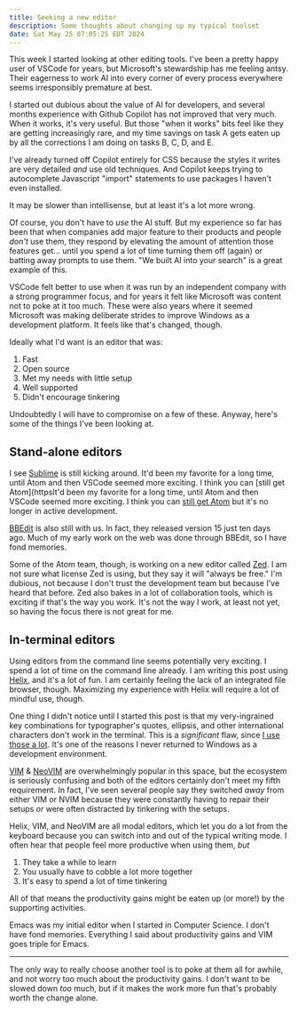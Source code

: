 ```yaml
---
title: Seeking a new editor
description: Some thoughts about changing up my typical toolset
date: Sat May 25 07:05:25 EDT 2024
---
```


This week I started looking at other editing tools. I've been a pretty happy user of VSCode for years, but Microsoft's stewardship has me feeling antsy. Their eagerness to work AI into every corner of every process everywhere seems irresponsibly premature at best. 

I started out dubious about the value of AI for developers, and several months experience with Github Copilot has not improved that very much. When it works, it's very useful. But those "when it works" bits feel like they are getting increasingly rare, and my time savings on task A gets eaten up by all the corrections I am doing on tasks B, C, D, and E. 

I've already turned off Copilot entirely for CSS because the styles it writes are very detailed _and_ use old techniques. And Copilot keeps trying to autocomplete Javascript "import" statements to use packages I haven't even installed. 

It may be slower than intellisense, but at least it's a lot more wrong.

Of course, you don't have to _use_ the AI stuff. But my experience so far has been that when companies add major feature to their products and people _don't_ use them, they respond by elevating the amount of attention those features get... until you spend a lot of time turning them off (again) or batting away prompts to use them. "We built AI into your search" is a great example of this.

VSCode felt better to use when it was run by an independent company with a strong programmer focus, and for years it felt like Microsoft was content not to poke at it too much. These were also years where it seemed Microsoft was making deliberate strides to improve Windows as a development platform. It feels like that's changed, though.

Ideally what I'd want is an editor that was:

1. Fast
2. Open source
3. Met my needs with little setup
4. Well supported
5. Didn't encourage tinkering

Undoubtedly I will have to compromise on a few of these. Anyway, here's some of the things I've been looking at.

## Stand-alone editors

I see [Sublime](https://www.sublimetext.com/) is still kicking around. It'd been my favorite for a long time, until Atom and then VSCode seemed more exciting. I think you can [still get Atom](httpsIt'd been my favorite for a long time, until Atom and then VSCode seemed more exciting. I think you can [still get Atom]() but it's no longer in active development. 

[BBEdit](https://www.barebones.com/support/bbedit/updates.html) is also still with us. In fact, they released version 15 just ten days ago. Much of my early work on the web was done through BBEdit, so I have fond memories. 

Some of the Atom team, though, is working on a new editor called [Zed](https://zed.dev/). I am not sure what license Zed is using, but they say it will "always be free." I'm dubious, not because I don't trust the development team but because I've heard that before. Zed also bakes in a lot of collaboration tools, which is exciting if that's the way you work. It's not the way I work, at least not yet, so having the focus there is not great for me. 

## In-terminal editors

Using editors from the command line seems potentially very exciting. I spend a lot of time on the command line already. I am writing this post using [Helix](https://helix-editor.com/), and it's a lot of fun. I am certainly feeling the lack of an integrated file browser, though. Maximizing my experience with Helix will require a lot of mindful use, though.

One thing I didn't notice until I started this post is that my very-ingrained key combinations for typographer's quotes, ellipsis, and other international characters don't work in the terminal. This is a _significant_ flaw, since [I use those a lot](https://thudfactor.com/posts/2024/02/punctuation/). It's one of the reasons I never returned to Windows as a development environment. 

[VIM](https://www.vim.org/) & [NeoVIM](https://neovim.io/) are overwhelmingly popular in this space, but the ecosystem is seriously confusing and both of the editors certainly don't meet my fifth requirement. In fact, I've seen several people say they switched _away_ from either VIM or NVIM because they were constantly having to repair their setups _or_ were often distracted by tinkering with the setups. 

Helix, VIM, and NeoVIM are all modal editors, which let you do a lot from the keyboard because you can switch into and out of the typical writing mode. I often hear that people feel more productive when using them, _but_

1. They take a while to learn
2. You usually have to cobble a lot more together
3. It's easy to spend a lot of time tinkering

All of that means the productivity gains might be eaten up (or more!) by the supporting activities.

Emacs was my initial editor when I started in Computer Science. I don't have fond memories. Everything I said about productivity gains and VIM goes triple for Emacs.

---

The only way to really choose another tool is to poke at them all for awhile, and not worry too much about the productivity gains. I don't want to be slowed down _too_ much, but if it makes the work more fun that's probably worth the change alone.
